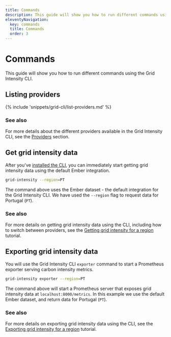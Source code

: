 ```yaml
---
title: Commands
description: This guide will show you how to run different commands using the Grid Intensity CLI.
eleventyNavigation:
  key: commands
  title: Commands
  order: 3
---
```


# Commands

This guide will show you how to run different commands using the Grid Intensity CLI.

## Listing providers

{% include 'snippets/grid-cli/list-providers.md' %}

### See also

For more details about the different providers available in the Grid Intensity CLI, see the [Providers](/grid-intensity-cli/explainer/providers/) section.

## Get grid intensity data

After you've [installed the CLI](/grid-intensity-cli/installation/), you can immediately start getting grid intensity data using the default Ember integration.

```bash
grid-intensity --region=PT
```

The command above uses the Ember dataset - the default integration for the Grid Intensity CLI. We have used the `--region` flag to request data for Portugal (`PT`).

### See also

For more details on getting grid intensity data using the CLI, including how to switch between providers, see the [Getting grid intensity for a region](/grid-intensity-cli/tutorials/getting-grid-intensity/) tutorial.

## Exporting grid intensity data

You will use the Grid Intensity CLI `exporter` command to start a Prometheus exporter serving carbon intensity metrics.

```bash
grid-intensity exporter --region=PT
```

The command above will start a Prometheus server that exposes grid intensity data at `localhost:8000/metrics`. In this example we use the default Ember dataset, and return data for Portugal (`PT`).

### See also

For more details on exporting grid intensity data using the CLI, see the [Exporting grid intensity for a region](/grid-intensity-cli/tutorials/exporting-grid-intensity/) tutorial.
